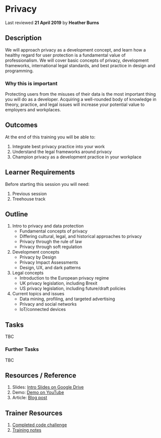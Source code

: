 # Privacy
Last reviewed **21 April 2019** by **Heather Burns**

## Description
We will approach privacy as a development concept, and learn how a healthy regard for user protection is a fundamental value of professionalism. We will cover basic concepts of privacy, development frameworks, international legal standards, and best practice in design and programming.

### Why this is important
Protecting users from the misuses of their data is the most important thing you will do as a developer. Acquiring a well-rounded body of knowledge in theory, practice, and legal issues will increase your potential value to employers and workplaces.

## Outcomes

At the end of this training you will be able to:
  1. Integrate best privacy practice into your work
  2. Understand the legal frameworks around privacy
  3. Champion privacy as a development practice in your workplace

## Learner Requirements
Before starting this session you will need:
  1. Previous session
  1. Treehouse track

## Outline

1. Intro to privacy and data protection
     - Fundamental concepts of privacy
     - Differing cultural, legal, and historical approaches to privacy
     - Privacy through the rule of law
     - Privacy through soft regulation
  2. Development concepts
      - Privacy by Design
      - Privacy Impact Assessments
      - Design, UX, and dark patterns
  3. Legal concepts
      - Introduction to the European privacy regime
      - UK privacy legislation, including Brexit
      - US privacy legislation, including future/draft policies
  4. Current topics and issues
      - Data mining, profiling, and targeted advertising
      - Privacy and social networks
      - IoT/connected devices

## Tasks
TBC

### Further Tasks
TBC

## Resources / Reference

  1. Slides: [Intro Slides on Google Drive](#)
  1. Demo: [Demo on YouTube](#)
  1. Article: [Blog post](#)

## Trainer Resources

  1. [Completed code challenge](#)
  1. [Training notes](#)
